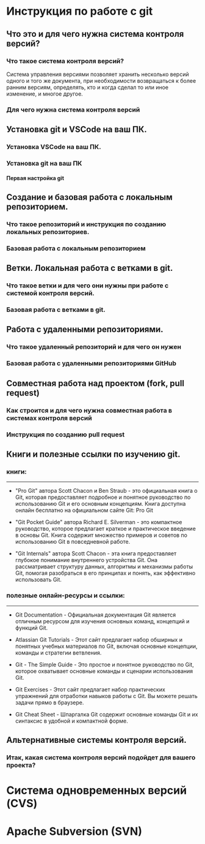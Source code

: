 # Инструкция по работе с git

## Что это и для чего нужна система контроля версий?

### Что такое система контроля версий?

Система управления версиями позволяет хранить несколько версий одного и того же документа, при необходимости возвращаться к более ранним версиям, определять, кто и когда сделал то или иное изменение, и многое другое.

### Для чего нужна система контроля версий

## Установка git и VSCode на ваш ПК.

### Установка VSCode на ваш ПК.

### Установка git на ваш ПК

#### Первая настройка git

## Создание и базовая работа с локальным репозиторием.

### Что такое репозиторий и инструкция по созданию локальных репозиториев.

### Базовая работа с локальным репозиторием

## Ветки. Локальная работа с ветками в git.

### Что такое ветки и для чего они нужны при работе с системой контроля версий.

### Базовая работа с ветками в git.

## Работа с удаленными репозиториями.

### Что такое удаленный репозиторий и для чего он нужен

### Базовая работа с удаленными репозиториями GitHub

## Совместная работа над проектом (fork, pull request)

### Как строится и для чего нужна совместная работа в системах контроля версий

### Инструкция по созданию pull request

## Книги и полезные ссылки по изучению git.
### книги:
---
- "Pro Git" автора Scott Chacon и Ben Straub - это официальная книга о Git, которая предоставляет подробное и понятное руководство по использованию Git и его основным концепциям. Книга доступна онлайн бесплатно на официальном сайте Git: Pro Git

- "Git Pocket Guide" автора Richard E. Silverman - это компактное руководство, которое предлагает краткое и практическое введение в основы Git. Книга содержит множество примеров и советов по использованию Git в повседневной работе.

- "Git Internals" автора Scott Chacon - эта книга предоставляет глубокое понимание внутреннего устройства Git. Она рассматривает структуру данных, алгоритмы и механизмы работы Git, помогая разобраться в его принципах и понять, как эффективно использовать Git.

### полезные онлайн-ресурсы и ссылки:
---
- Git Documentation - Официальная документация Git является отличным ресурсом для изучения основных команд, концепций и функций Git.

- Atlassian Git Tutorials - Этот сайт предлагает набор обширных и понятных учебных материалов по Git, включая основные концепции, команды и стратегии ветвления.

- Git - The Simple Guide - Это простое и понятное руководство по Git, которое охватывает основные команды и сценарии использования Git.

- Git Exercises - Этот сайт предлагает набор практических упражнений для отработки навыков работы с Git. Вы можете решать задачи прямо в браузере.

- Git Cheat Sheet - Шпаргалка Git содержит основные команды Git и их синтаксис в удобной и компактной форме.

## Альтернативные системы контроля версий.

### Итак, какая система контроля версий подойдет для вашего проекта?

# Система одновременных версий (CVS)

# Apache Subversion (SVN)


